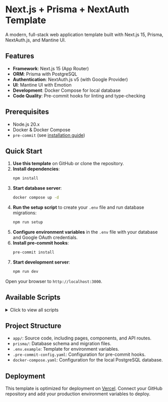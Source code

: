 # Next.js + Prisma + NextAuth Template

A modern, full-stack web application template built with Next.js 15, Prisma, NextAuth.js, and Mantine UI.

## Features

- **Framework**: Next.js 15 (App Router)
- **ORM**: Prisma with PostgreSQL
- **Authentication**: NextAuth.js v5 (with Google Provider)
- **UI**: Mantine UI with Emotion
- **Development**: Docker Compose for local database
- **Code Quality**: Pre-commit hooks for linting and type-checking

## Prerequisites

- Node.js 20.x
- Docker & Docker Compose
- `pre-commit` (see [installation guide](https://pre-commit.com/#installation))

## Quick Start

1.  **Use this template** on GitHub or clone the repository.
2.  **Install dependencies**:
    ```bash
    npm install
    ```
3.  **Start database server**:
    ```bash
    docker compose up -d
    ```
4.  **Run the setup script** to create your `.env` file and run database migrations:
    ```bash
    npm run setup
    ```
5.  **Configure environment variables** in the `.env` file with your database and Google OAuth credentials.
6.  **Install pre-commit hooks**:
    ```bash
    pre-commit install
    ```
7.  **Start development server**:
    ```bash
    npm run dev
    ```

Open your browser to `http://localhost:3000`.

## Available Scripts

<details>
<summary>Click to view all scripts</summary>

### Development
- `npm run setup`: Initializes the project by copying `.env.example` and running migrations.
- `npm run dev`: Starts the development server.
- `npm run build`: Creates a production build.
- `npm run start`: Starts the production server.
- `npm run lint`: Lints the code.
- `npm run type-check`: Checks TypeScript types.

### Database
- `npm run db:migrate`: Creates and applies a new migration.
- `npm run db:migrate:deploy`: Applies pending migrations.
- `npm run db:generate`: Generates the Prisma Client.
- `npm run db:studio`: Opens the Prisma Studio GUI.
- `npm run db:reset`: Resets the database.
</details>

## Project Structure

- `app/`: Source code, including pages, components, and API routes.
- `prisma/`: Database schema and migration files.
- `.env.example`: Template for environment variables.
- `.pre-commit-config.yaml`: Configuration for pre-commit hooks.
- `docker-compose.yaml`: Configuration for the local PostgreSQL database.

## Deployment

This template is optimized for deployment on [Vercel](https://vercel.com). Connect your GitHub repository and add your production environment variables to deploy.
